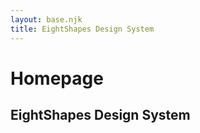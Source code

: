 ```yaml
---
layout: base.njk
title: EightShapes Design System
---
```


# Homepage

## EightShapes Design System

